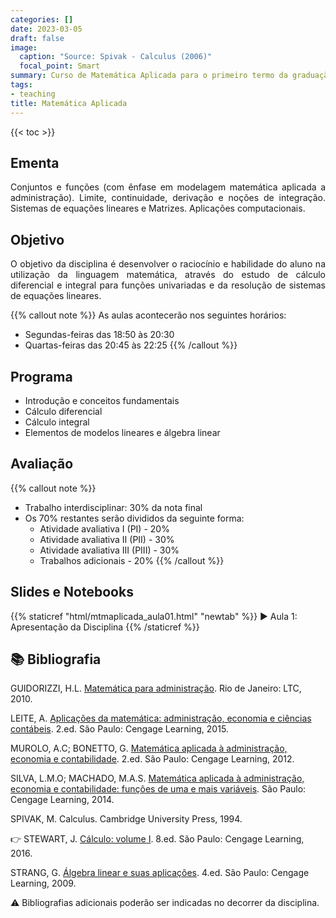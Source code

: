 ```yaml
---
categories: []
date: 2023-03-05
draft: false
image:
  caption: "Source: Spivak - Calculus (2006)"
  focal_point: Smart
summary: Curso de Matemática Aplicada para o primeiro termo da graduação de Administração Empresarial - UDESC.
tags:
- teaching
title: Matemática Aplicada
---
```


{{< toc >}}

## Ementa

<p align="justify">Conjuntos e funções (com ênfase em modelagem matemática aplicada a administração). Limite, continuidade, derivação e noções de integração. Sistemas de equações lineares e Matrizes. Aplicações computacionais.</p>

## Objetivo

<p align="justify">O objetivo da disciplina é desenvolver o raciocínio e habilidade do aluno na utilização da linguagem matemática, através do estudo de cálculo diferencial e integral para funções univariadas e da resolução de sistemas de equações lineares.</p>

{{% callout note %}}
As aulas acontecerão nos seguintes horários:
- Segundas-feiras das 18:50 às 20:30
- Quartas-feiras das 20:45 às 22:25
{{% /callout %}}

## Programa

- Introdução e conceitos fundamentais
- Cálculo diferencial
- Cálculo integral
- Elementos de modelos lineares e álgebra linear

## Avaliação

{{% callout note %}}
- Trabalho interdisciplinar: 30% da nota final
- Os 70% restantes serão divididos da seguinte forma:
    - Atividade avaliativa I (PI) - 20%
    - Atividade avaliativa II (PII) - 30%
    - Atividade avaliativa III (PIII) - 30%
    - Trabalhos adicionais - 20%
{{% /callout %}}

## Slides e Notebooks

{{% staticref "html/mtmaplicada_aula01.html" "newtab" %}} ▶️ Aula 1: Apresentação da Disciplina {{% /staticref %}}

## 📚 Bibliografia

GUIDORIZZI, H.L. [Matemática para administração](https://app.minhabiblioteca.com.br/reader/books/978-85-216-2778-4). Rio de Janeiro: LTC, 2010.

LEITE, A. [Aplicações da matemática: administração, economia e ciências contábeis](https://app.minhabiblioteca.com.br/reader/books/9788522122707). 2.ed. São Paulo: Cengage Learning, 2015.

MUROLO, A.C; BONETTO, G. [Matemática aplicada à administração, economia e contabilidade](https://app.minhabiblioteca.com.br/reader/books/9788522113392). 2.ed. São Paulo: Cengage Learning, 2012.

SILVA, L.M.O; MACHADO, M.A.S. [Matemática aplicada à administração, economia e contabilidade: funções de uma e mais variáveis](https://app.minhabiblioteca.com.br/reader/books/9788522126576). São Paulo: Cengage Learning, 2014.

SPIVAK, M. Calculus. Cambridge University Press, 1994.

👉 STEWART, J. [Cálculo: volume I](https://app.minhabiblioteca.com.br/reader/books/9788522126859). 8.ed. São Paulo: Cengage Learning, 2016.

STRANG, G. [Álgebra linear e suas aplicações](https://app.minhabiblioteca.com.br/reader/books/9788522118021). 4.ed. São Paulo: Cengage Learning, 2009.

⚠️ Bibliografias adicionais poderão ser indicadas no decorrer da disciplina.
